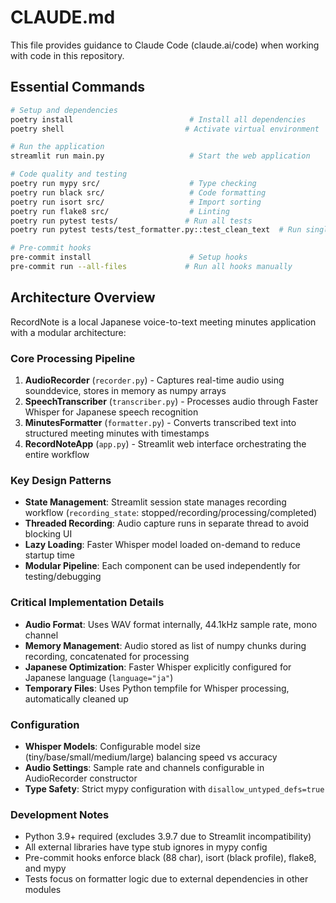 # CLAUDE.md

This file provides guidance to Claude Code (claude.ai/code) when working with code in this repository.

## Essential Commands

```bash
# Setup and dependencies
poetry install                          # Install all dependencies
poetry shell                           # Activate virtual environment

# Run the application
streamlit run main.py                   # Start the web application

# Code quality and testing
poetry run mypy src/                    # Type checking
poetry run black src/                   # Code formatting
poetry run isort src/                   # Import sorting
poetry run flake8 src/                  # Linting
poetry run pytest tests/               # Run all tests
poetry run pytest tests/test_formatter.py::test_clean_text  # Run single test

# Pre-commit hooks
pre-commit install                      # Setup hooks
pre-commit run --all-files             # Run all hooks manually
```

## Architecture Overview

RecordNote is a local Japanese voice-to-text meeting minutes application with a modular architecture:

### Core Processing Pipeline
1. **AudioRecorder** (`recorder.py`) - Captures real-time audio using sounddevice, stores in memory as numpy arrays
2. **SpeechTranscriber** (`transcriber.py`) - Processes audio through Faster Whisper for Japanese speech recognition
3. **MinutesFormatter** (`formatter.py`) - Converts transcribed text into structured meeting minutes with timestamps
4. **RecordNoteApp** (`app.py`) - Streamlit web interface orchestrating the entire workflow

### Key Design Patterns
- **State Management**: Streamlit session state manages recording workflow (`recording_state`: stopped/recording/processing/completed)
- **Threaded Recording**: Audio capture runs in separate thread to avoid blocking UI
- **Lazy Loading**: Faster Whisper model loaded on-demand to reduce startup time
- **Modular Pipeline**: Each component can be used independently for testing/debugging

### Critical Implementation Details
- **Audio Format**: Uses WAV format internally, 44.1kHz sample rate, mono channel
- **Memory Management**: Audio stored as list of numpy chunks during recording, concatenated for processing
- **Japanese Optimization**: Faster Whisper explicitly configured for Japanese language (`language="ja"`)
- **Temporary Files**: Uses Python tempfile for Whisper processing, automatically cleaned up

### Configuration
- **Whisper Models**: Configurable model size (tiny/base/small/medium/large) balancing speed vs accuracy
- **Audio Settings**: Sample rate and channels configurable in AudioRecorder constructor
- **Type Safety**: Strict mypy configuration with `disallow_untyped_defs=true`

### Development Notes
- Python 3.9+ required (excludes 3.9.7 due to Streamlit incompatibility)
- All external libraries have type stub ignores in mypy config
- Pre-commit hooks enforce black (88 char), isort (black profile), flake8, and mypy
- Tests focus on formatter logic due to external dependencies in other modules
